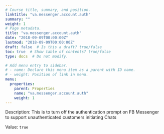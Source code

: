 ```yaml
---
# Course title, summary, and position.
linktitle: "va.messenger.account.auth"
summary: ""
weight: 1
# Page metadata.
title: "va.messenger.account.auth"
date: "2018-09-09T00:00:00Z"
lastmod: "2018-09-09T00:00:00Z"
draft: false  # Is this a draft? true/false
toc: true  # Show table of contents? true/false
type: docs  # Do not modify.

# Add menu entry to sidebar.
# - name: Declare this menu item as a parent with ID name.
# - weight: Position of link in menu.
menu:
  properties:
    parent: Properties
    name: "va.messenger.account.auth"
    weight: 1
---
```


Description: This is to turn off the authentication prompt on FB Messenger to support unauthenticated customers initiating Chats


Value: `true`